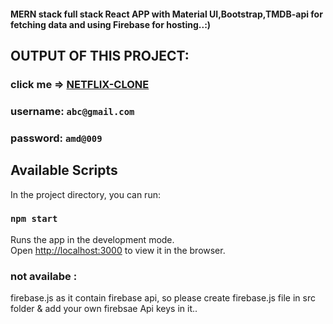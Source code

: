 #### MERN stack full stack React APP with Material UI,Bootstrap,TMDB-api for fetching data and using Firebase for hosting..:)

## OUTPUT OF THIS PROJECT:

### click me => [NETFLIX-CLONE](https://netflix-clone-kd.web.app)
### username: `abc@gmail.com`
### password: `amd@009`

## Available Scripts

In the project directory, you can run:

### `npm start`

Runs the app in the development mode.<br />
Open [http://localhost:3000](http://localhost:3000) to view it in the browser.


### not availabe :
firebase.js as it contain firebase api, so please create firebase.js file in src folder & add your own firebsae Api keys in it.. 
